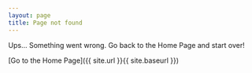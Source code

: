 ```yaml
---
layout: page
title: Page not found
---
```


Ups... Something went wrong. Go back to the Home Page and start over!

[Go to the Home Page]({{ site.url }}{{ site.baseurl }})
